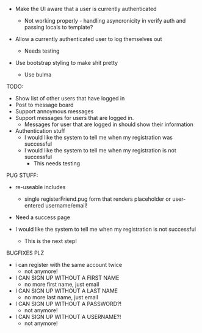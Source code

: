 - Make the UI aware that a user is currently authenticated
  - Not working properly - handling asyncronicity in verify auth and passing locals to template?

- Allow a currently authenticated user to log themselves out
  - Needs testing

- Use bootstrap styling to make shit pretty
  - Use bulma

TODO:
- Show list of other users that have logged in
- Post to message board
- Support annoymous messages
- Support messages for users that are logged in.
  - Messages for user that are logged in should show their information
- Authentication stuff
  - I would like the system to tell me when my registration was successful
  - I would like the system to tell me when my registration is not successful
    - This needs testing

PUG STUFF:
- re-useable includes
  - single registerFriend.pug form that renders placeholder or user-entered username/email!

- Need a success page

- I would like the system to tell me when my registration is not successful
	- This is the next step!

BUGFIXES PLZ
  - i can register with the same account twice
    - not anymore!
  - I CAN SIGN UP WITHOUT A FIRST NAME
    - no more first name, just email
  - I CAN SIGN UP WITHOUT A LAST NAME
    - no more last name, just email
  - I CAN SIGN UP WITHOUT A PASSWORD?!
    - not anymore!
  - I CAN SIGN UP WITHOUT A USERNAME?!
    - not anymore!

